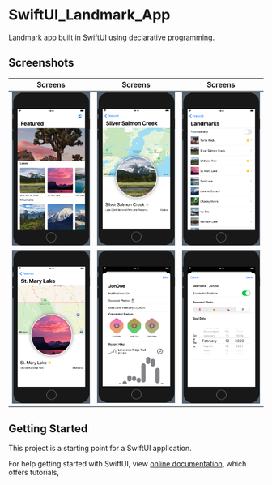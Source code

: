 # SwiftUI_Landmark_App
Landmark app built in [SwiftUI](https://developer.apple.com/tutorials/swiftui) using declarative programming.

## Screenshots

 Screens               |  Screens  |  Screens
:-------------------------:|:-------------------------:|:-------------------------:
![](https://github.com/TheAlphamerc/SwiftUI_Landmark_App/blob/master/screenshot/screenshot_1.png?raw=true)|![](https://github.com/TheAlphamerc/SwiftUI_Landmark_App/blob/master/screenshot/screenshot_3.png?raw=true)|![](https://github.com/TheAlphamerc/SwiftUI_Landmark_App/blob/master/screenshot/screenshot_2.png?raw=true) 
![](https://github.com/TheAlphamerc/SwiftUI_Landmark_App/blob/master/screenshot/screenshot_4.png?raw=true)|![](https://github.com/TheAlphamerc/SwiftUI_Landmark_App/blob/master/screenshot/screenshot_5.png?raw=true)|![](https://github.com/TheAlphamerc/SwiftUI_Landmark_App/blob/master/screenshot/screenshot_6.png?raw=true) 

## Getting Started

This project is a starting point for a SwiftUI application.

For help getting started with SwiftUI, view
[online documentation](https://developer.apple.com/tutorials/swiftui/), which offers tutorials,
